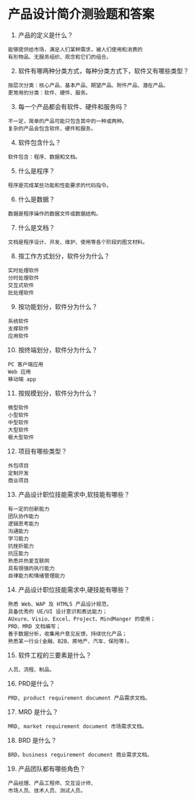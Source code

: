 
# 产品设计简介测验题和答案

1. 产品的定义是什么？  
```
能够提供给市场，满足人们某种需求，被人们使用和消费的
有形物品、无服务组织、观念和它们的组合。
```
2. 软件有哪两种分类方式，每种分类方式下，软件又有哪些类型？   
```
按层次分类：核心产品、基本产品、期望产品、附件产品、潜在产品。
更常用的分类：软件、硬件、服务。
```
3. 每一个产品都会有软件、硬件和服务吗？   
```
不一定，简单的产品可能只包含其中的一种或两种。
复杂的产品会包含软件、硬件和服务。
``` 
4. 软件包含什么？
```
软件包含：程序、数据和文档。
```
5. 什么是程序？
```
程序是完成某些功能和性能要求的代码指令。
```
6. 什么是数据？  
```
数据是程序操作的数据文件或数据结构。
```
7. 什么是文档？    
```
文档是程序设计、开发、维护、使用等各个阶段的图文材料。
```
8. 按工作方式划分，软件分为什么？
```
实时处理软件
分时处理软件
交互式软件
批处理软件
```
9. 按功能划分，软件分为什么？  
```
系统软件
支撑软件
应用软件
```
10. 按终端划分，软件分为什么？  
```
PC 客户端应用
Web 应用
移动端 app
```
11. 按规模划分，软件分为什么？  
```
微型软件
小型软件
中型软件
大型软件
极大型软件
```
12. 项目有哪些类型？
```
外包项目
定制开发
商业项目
```
13. 产品设计职位技能需求中,软技能有哪些？  
```
有一定的创新能力
团队协作能力
逻辑思考能力
沟通能力
学习能力
抗挫折能力
抗压能力
熟悉并热爱互联网
具有很强的执行能力
自律能力和情绪管理能力
```
14. 产品设计职位技能需求中,硬技能有哪些？
```
熟悉 Web、WAP 及 HTML5 产品设计规范，
具备优秀的 UE/UI 设计意识和表达能力；
AUxure、Visio、Excel、Project、MindManger 的使用；
PRD、MRD 文档编写；
善于数据分析，收集用户意见反馈，持续优化产品；
熟悉某一行业(金融、B2B、房地产、汽车、保险等)。
```
15. 软件工程的三要素是什么？  
```
人员、流程、制品。
```
16. PRD是什么？  
```
PRD, product requirement document 产品需求文档。
```
17. MRD 是什么？  
```
MRD, market requirement document 市场需求文档。
```
18. BRD 是什么？  
```
BRD，business requirement document 商业需求文档。
```
19. 产品团队都有哪些角色？  
```
产品经理、产品工程师、交互设计师、
市场人员、技术人员、测试人员。
```

